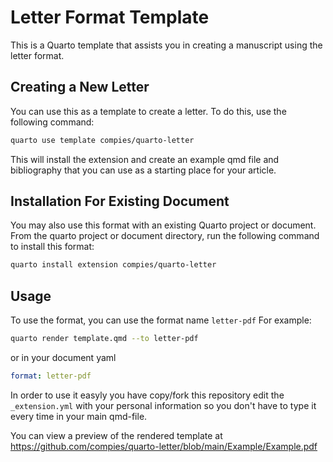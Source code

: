 # Letter Format Template

This is a Quarto template that assists you in creating a manuscript using the letter format.

## Creating a New Letter

You can use this as a template to create a letter.
To do this, use the following command:

```bash
quarto use template compies/quarto-letter
```

This will install the extension and create an example qmd file and bibliography that you can use as a starting place for your article.

## Installation For Existing Document

You may also use this format with an existing Quarto project or document.
From the quarto project or document directory, run the following command to install this format:

```bash
quarto install extension compies/quarto-letter
```

## Usage

To use the format, you can use the format name `letter-pdf`
For example:

```bash
quarto render template.qmd --to letter-pdf
```

or in your document yaml

```yaml
format: letter-pdf
```

In order to use it easyly you have copy/fork this repository edit the `_extension.yml` with your personal information so you don't have to type it every time in your main qmd-file.

You can view a preview of the rendered template at https://github.com/compies/quarto-letter/blob/main/Example/Example.pdf
